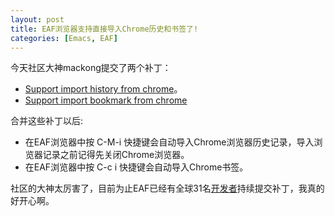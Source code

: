 ```yaml
---
layout: post
title: EAF浏览器支持直接导入Chrome历史和书签了!
categories: [Emacs, EAF]
---
```


今天社区大神mackong提交了两个补丁：

* [Support import history from chrome](https://github.com/manateelazycat/emacs-application-framework/commit/a2570c240079d72c19105b1f935d7a3209901b1b)。
* [Support import bookmark from chrome](https://github.com/manateelazycat/emacs-application-framework/commit/b1f4bd2e9ce4faaa93561dc948d435f33a44084b)

合并这些补丁以后:

* 在EAF浏览器中按 C-M-i 快捷键会自动导入Chrome浏览器历史记录，导入浏览器记录之前记得先关闭Chrome浏览器。
* 在EAF浏览器中按 C-c i 快捷键会自动导入Chrome书签。

社区的大神太厉害了，目前为止EAF已经有全球31名[开发者](https://github.com/manateelazycat/emacs-application-framework/graphs/contributors)持续提交补丁，我真的好开心啊。
